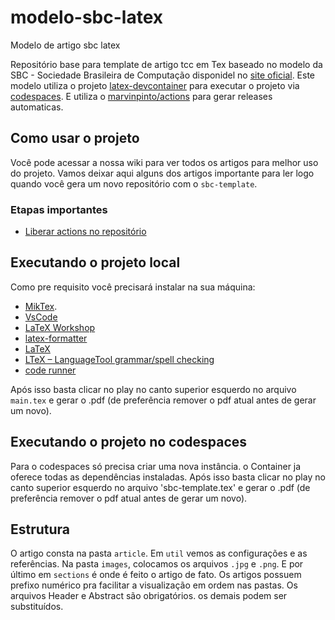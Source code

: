 # modelo-sbc-latex
Modelo de artigo sbc latex

Repositório base para template de artigo tcc em Tex baseado no modelo da SBC - Sociedade Brasileira de Computação disponidel no [site oficial](https://www.sbc.org.br/documentos-da-sbc/summary/169-templates-para-artigos-e-capitulos-de-livros/878-modelosparapublicaodeartigos). Este modelo utiliza o projeto [latex-devcontainer](https://github.com/a-nau/latex-devcontainer) para executar o projeto via [codespaces](https://github.com/features/codespaces). E utiliza o [marvinpinto/actions](https://github.com/marvinpinto/actions/tree/v1.2.1) para gerar releases automaticas.

## Como usar o projeto
Você pode acessar a nossa wiki para ver todos os artigos para melhor uso do projeto. Vamos deixar aqui alguns dos artigos importante para ler logo quando você gera um novo repositório com o `sbc-template`.

### Etapas importantes
- [Liberar actions no repositório](https://github.com/filipecancio/sbc-template/wiki/Liberar-actions-para-criar-releases)

## Executando o projeto local
Como pre requisito você precisará instalar na sua máquina:
- [MikTex](https://miktex.org/howto/download-miktex).
- [VsCode](https://code.visualstudio.com/)
- [LaTeX Workshop](https://marketplace.visualstudio.com/items?itemName=James-Yu.latex-workshop)
- [latex-formatter](https://marketplace.visualstudio.com/items?itemName=nickfode.latex-formatter)
- [LaTeX](https://marketplace.visualstudio.com/items?itemName=mathematic.vscode-latex)
- [LTeX – LanguageTool grammar/spell checking](https://marketplace.visualstudio.com/items?itemName=valentjn.vscode-ltex)
- [code runner](https://marketplace.visualstudio.com/items?itemName=formulahendry.code-runner)

Após isso basta clicar no play no canto superior esquerdo no arquivo `main.tex` e gerar o .pdf (de preferência remover o pdf atual antes de gerar um novo).

## Executando o projeto no codespaces

Para o codespaces só precisa criar uma nova instância. o Container ja oferece todas as dependências instaladas. 
Após isso basta clicar no play no canto superior esquerdo no arquivo 'sbc-template.tex' e gerar o .pdf (de preferência remover o pdf atual antes de gerar um novo).

## Estrutura

O artigo consta na pasta `article`. Em `util` vemos as configurações e as referências. Na pasta `images`, colocamos os arquivos `.jpg` e `.png`. E por último em `sections` é onde é feito o artigo de fato. Os artigos possuem prefixo numérico pra facilitar a visualização em ordem nas pastas. Os arquivos Header e Abstract são obrigatórios. os demais podem ser substituídos.
